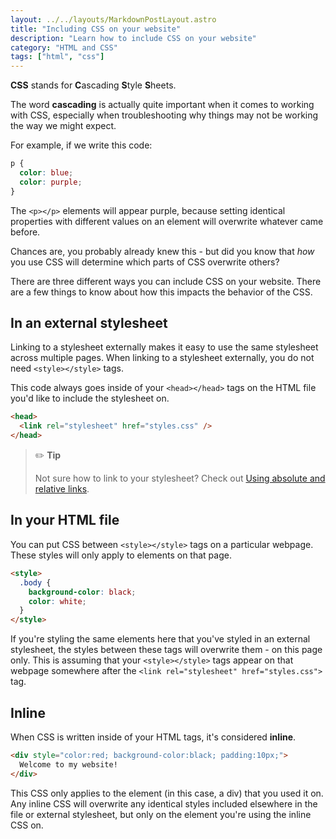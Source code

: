 ```yaml
---
layout: ../../layouts/MarkdownPostLayout.astro
title: "Including CSS on your website"
description: "Learn how to include CSS on your website"
category: "HTML and CSS"
tags: ["html", "css"]
---
```


**CSS** stands for **C**ascading **S**tyle **S**heets.

The word **cascading** is actually quite important when it comes to working with CSS, especially when troubleshooting why things may not be working the way we might expect.

For example, if we write this code:

```css
p {
  color: blue;
  color: purple;
}
```

The `<p></p>` elements will appear purple, because setting identical properties with different values on an element will overwrite whatever came before.

Chances are, you probably already knew this - but did you know that _how_ you use CSS will determine which parts of CSS overwrite others?

There are three different ways you can include CSS on your website. There are a few things to know about how this impacts the behavior of the CSS.

## In an external stylesheet

Linking to a stylesheet externally makes it easy to use the same stylesheet across multiple pages. When linking to a stylesheet externally, you do not need `<style></style>` tags.

This code always goes inside of your `<head></head>` tags on the HTML file you'd like to include the stylesheet on.

```html
<head>
  <link rel="stylesheet" href="styles.css" />
</head>
```

> ✏️ **Tip**
>
> Not sure how to link to your stylesheet? Check out [Using absolute and relative links](/guides/links).

## In your HTML file

You can put CSS between `<style></style>` tags on a particular webpage. These styles will only apply to elements on that page.

```html
<style>
  .body {
    background-color: black;
    color: white;
  }
</style>
```

If you're styling the same elements here that you've styled in an external stylesheet, the styles between these tags will overwrite them - on this page only. This is assuming that your `<style></style>` tags appear on that webpage somewhere after the `<link rel="stylesheet" href="styles.css">` tag.

## Inline

When CSS is written inside of your HTML tags, it's considered **inline**.

```html
<div style="color:red; background-color:black; padding:10px;">
  Welcome to my website!
</div>
```

This CSS only applies to the element (in this case, a div) that you used it on. Any inline CSS will overwrite any identical styles included elsewhere in the file or external stylesheet, but only on the element you're using the inline CSS on.
